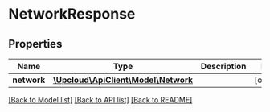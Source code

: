 # NetworkResponse

## Properties
Name | Type | Description | Notes
------------ | ------------- | ------------- | -------------
**network** | [**\Upcloud\ApiClient\Model\Network**](Network.md) |  | [optional] 

[[Back to Model list]](../../README.md#documentation-of-the-models) [[Back to API list]](../../README.md#documentation) [[Back to README]](../../README.md)
